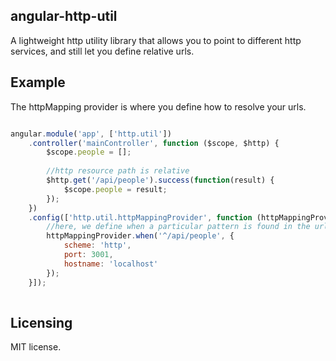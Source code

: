 ## angular-http-util

A lightweight http utility library that allows you to point to different http services, and still let you define relative urls.

## Example

The httpMapping provider is where you define how to resolve your urls.

```javascript

angular.module('app', ['http.util'])
    .controller('mainController', function ($scope, $http) {
        $scope.people = [];
        
        //http resource path is relative
        $http.get('/api/people').success(function(result) {
            $scope.people = result;
        });
    })
    .config(['http.util.httpMappingProvider', function (httpMappingProvider) {
        //here, we define when a particular pattern is found in the url, then to resolve it using these http variables
        httpMappingProvider.when('^/api/people', {
            scheme: 'http',
            port: 3001,
            hostname: 'localhost'
        });
    }]);
	
```

## Licensing

MIT license.